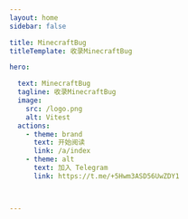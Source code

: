 ```yaml
---
layout: home
sidebar: false

title: MinecraftBug
titleTemplate: 收录MinecraftBug

hero:

  text: MinecraftBug
  tagline: 收录MinecraftBug
  image:
    src: /logo.png
    alt: Vitest
  actions:
    - theme: brand
      text: 开始阅读
      link: /a/index
    - theme: alt
      text: 加入 Telegram
      link: https://t.me/+5Hwm3ASD56UwZDY1



---
```

